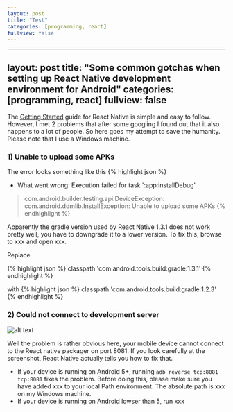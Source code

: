 ```yaml
---
layout: post
title: "Test"
categories: [programming, react]
fullview: false
---
```


---
layout: post
title: "Some common gotchas when setting up React Native development environment for Android"
categories: [programming, react]
fullview: false
---

The [Getting Started](https://facebook.github.io/react-native/docs/getting-started.html) guide for React Native is simple and easy to follow. However, I met 2 problems that after some googling I found out that it also happens to a lot of 
people. So here goes my attempt to save the humanity. Please note that I use a Windows machine.


### 1)  Unable to upload some APKs
The error looks something like this 
{% highlight json %}
* What went wrong:
Execution failed for task ':app:installDebug'.
> com.android.builder.testing.api.DeviceException: com.android.ddmlib.InstallException: Unable to upload some APKs
 {% endhighlight %}

Apparently the gradle version used by React Native 1.3.1 does not work pretty well, you have to downgrade it to a lower version. To fix this,
browse to xxx and open xxx.

Replace 

{% highlight json %}
classpath 'com.android.tools.build:gradle:1.3.1'
 {% endhighlight %}

with 
{% highlight json %}
classpath 'com.android.tools.build:gradle:1.2.3'
 {% endhighlight %}
 
### 2) Could not connect to development server
![alt text](http://i.imgur.com/P4COBEN.png "Error screenshot")

Well the problem is rather obvious here, your mobile device cannot connect to the React native packager on port 8081. 
If you look carefully at the screenshot, React Native actually tells you how to fix that.
* If your device is running on Android 5+, running `adb reverse tcp:8081 tcp:8081` fixes the problem. 
Before doing this, please make sure you have added xxx to your local Path environment. The absolute path is xxx on my Windows machine.
* If your device is running on Android lowser than 5, run xxx


